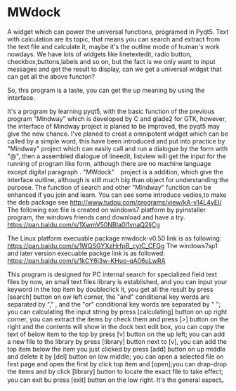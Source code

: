 # MWdock
A widget which can power the universal functions, programed in Pyqt5. 
Text with calculation are its topic, that means you can search and extract from the text file and calculate it, maybe it's the outline mode of human's work nowdays.
We have lots of widgets like linetextedit, radio button, checkbox,buttons,labels and so on, but the fact is we only want to input messages and get the result to display, can we get a  universal widget that can get all the above functon?

So, this program is a taste, you can get the up meaning by using the interface.

It's a program by learning pyqt5, with the basic function of the previous program "Mindway" which is developed by C and glade2 for GTK, however, the interface of Mindway project is planed  to be improved, the pyqt5 may give the new chance.
I've planed to creat a omnipotent widget which can be called by a simple word, this have been introduced and put into practice by "Mindway" project which can easily call and run a dialogue  by the form with "@", then a assembled dialogue of lineedit, listview will get the input for the running of program like form, although there are no machine language except digital paragraph .
"MWdock"　project is a addition, which give the interface outline, although  is still much big than object for understanding the purpose.
The function of search and other "Mindway" function can be enhanced if you join and learn.
You can see some introduce vedios,to make the deb package see
http://www.tudou.com/programs/view/kA-v14L4yEI/
The following exe file is created on windows7 platform by pyinstaller program, the windows friends cand download and have a try. 
https://pan.baidu.com/s/1XwmV50NBIa0I1vnaQ2IjCg

The Linux platform execuable package mwdock-v0.50 link is as following:
https://pan.baidu.com/s/1WQSGYXzHrfpB_cytC_CFGg
The windows7sp1 and later version execuable packge link is as followed:
https://pan.baidu.com/s/1kCY6j3w-KHuo-qA06uLwRA

This program is  designed for PC internal search for specialized field text files by now,  an small text files library is established, and you can input your keyword in the top item by doubleclick it, you get all the result by press [search] button on ow left  corner, the "and" conditional key words are separated  by "," , and the "or" conditional key words are  separated  by " "; you can calculating the input string by press [calculating] button on up right corner, you can extract the items by check them and press [>] button on the right and the contents will show in the  dock text edit box, you can copy the text of below item to the top by press [v] button on the up left; you can add a new file to the library by press [library] button next to [v], you can add the top item below the item you just clicked by press [add] button on up middle and delete it by [del] button on low middle; you can open a selected file on first page and open the first by click top item and [open];you can drap-drop the items and by click [library] button to locate the exact file to take effect; you can exit bu press [exit] button on the low right. It's the  general aspect。
